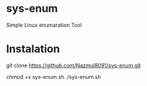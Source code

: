 # sys-enum
Simple Linux enumaration Tool

# Instalation

git clone https://github.com/Nazmul8091/sys-enum.git

chmod +x sys-enum.sh
./sys-enum.sh
